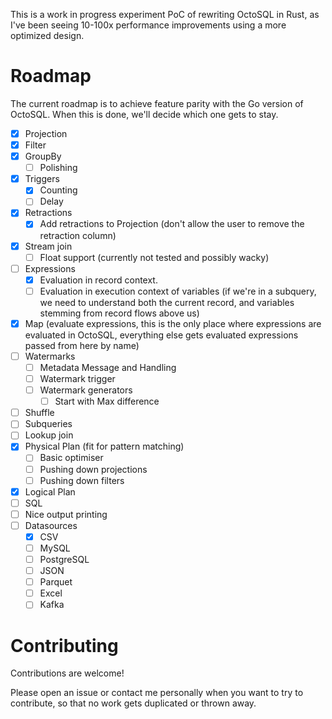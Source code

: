 This is a work in progress experiment PoC of rewriting OctoSQL in Rust, as I've been seeing 10-100x performance improvements using a more optimized design.

# Roadmap
The current roadmap is to achieve feature parity with the Go version of OctoSQL. When this is done, we'll decide which one gets to stay.

- [x] Projection
- [x] Filter
- [x] GroupBy
  - [ ] Polishing
- [x] Triggers
  - [x] Counting
  - [ ] Delay
- [x] Retractions
  - [x] Add retractions to Projection (don't allow the user to remove the retraction column)
- [x] Stream join
  - [ ] Float support (currently not tested and possibly wacky)
- [ ] Expressions
  - [x] Evaluation in record context.
  - [ ] Evaluation in execution context of variables (if we're in a subquery, we need to understand both the current record, and variables stemming from record flows above us)
- [x] Map (evaluate expressions, this is the only place where expressions are evaluated in OctoSQL, everything else gets evaluated expressions passed from here by name)
- [ ] Watermarks
  - [ ] Metadata Message and Handling
  - [ ] Watermark trigger
  - [ ] Watermark generators
	- [ ] Start with Max difference
- [ ] Shuffle
- [ ] Subqueries
- [ ] Lookup join
- [x] Physical Plan (fit for pattern matching)
  - [ ] Basic optimiser
  - [ ] Pushing down projections
  - [ ] Pushing down filters
- [x] Logical Plan
- [ ] SQL
- [ ] Nice output printing
- [ ] Datasources
  - [x] CSV
  - [ ] MySQL
  - [ ] PostgreSQL
  - [ ] JSON
  - [ ] Parquet
  - [ ] Excel
  - [ ] Kafka

# Contributing
Contributions are welcome!

Please open an issue or contact me personally when you want to try to contribute, so that no work gets duplicated or thrown away.

